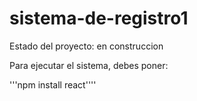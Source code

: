 <h1> sistema-de-registro1 </h1>

Estado del proyecto: en construccion

Para ejecutar el sistema, debes poner:

'''npm install react''''
